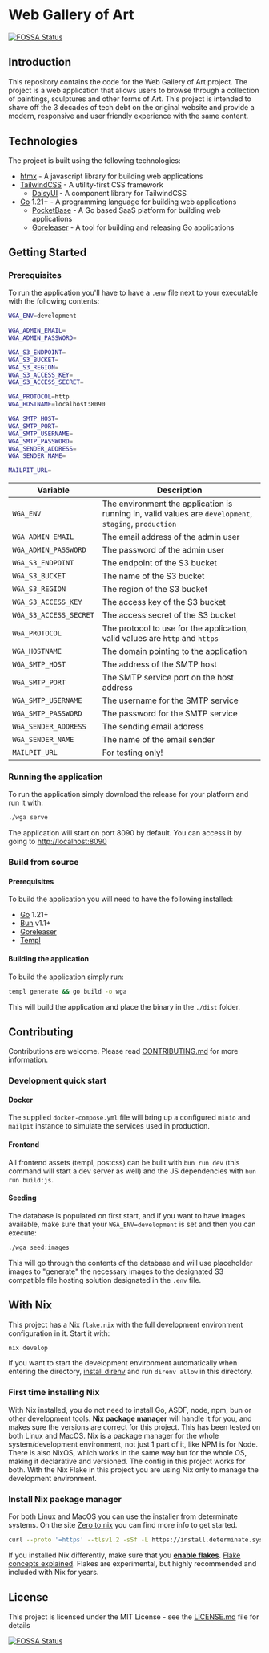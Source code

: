# Web Gallery of Art

[![FOSSA Status](https://app.fossa.com/api/projects/git%2Bgithub.com%2Fblackfyre%2Fwga.svg?type=shield)](https://app.fossa.com/projects/git%2Bgithub.com%2Fblackfyre%2Fwga?ref=badge_shield)

## Introduction

This repository contains the code for the Web Gallery of Art project. The project is a web application that allows users to browse through a collection of paintings, sculptures and other forms of Art. This project is intended to shave off the 3 decades of tech debt on the original website and provide a modern, responsive and user friendly experience with the same content.

## Technologies

The project is built using the following technologies:

- [htmx](https://htmx.org) - A javascript library for building web applications
- [TailwindCSS](https://tailwindcss.com/) - A utility-first CSS framework
  - [DaisyUI](https://daisyui.com/) - A component library for TailwindCSS
- [Go](https://go.dev/) 1.21+ - A programming language for building web applications
  - [PocketBase](https://pocketbase.io) - A Go based SaaS platform for building web applications
  - [Goreleaser](https://goreleaser.com/) - A tool for building and releasing Go applications

## Getting Started

### Prerequisites

To run the application you'll have to have a `.env` file next to your executable with the following contents:

```bash
WGA_ENV=development

WGA_ADMIN_EMAIL=
WGA_ADMIN_PASSWORD=

WGA_S3_ENDPOINT=
WGA_S3_BUCKET=
WGA_S3_REGION=
WGA_S3_ACCESS_KEY=
WGA_S3_ACCESS_SECRET=

WGA_PROTOCOL=http
WGA_HOSTNAME=localhost:8090

WGA_SMTP_HOST=
WGA_SMTP_PORT=
WGA_SMTP_USERNAME=
WGA_SMTP_PASSWORD=
WGA_SENDER_ADDRESS=
WGA_SENDER_NAME=

MAILPIT_URL=
```

| Variable               | Description                                                                                            |
| ---------------------- | ------------------------------------------------------------------------------------------------------ |
| `WGA_ENV`              | The environment the application is running in, valid values are `development`, `staging`, `production` |
| `WGA_ADMIN_EMAIL`      | The email address of the admin user                                                                    |
| `WGA_ADMIN_PASSWORD`   | The password of the admin user                                                                         |
| `WGA_S3_ENDPOINT`      | The endpoint of the S3 bucket                                                                          |
| `WGA_S3_BUCKET`        | The name of the S3 bucket                                                                              |
| `WGA_S3_REGION`        | The region of the S3 bucket                                                                            |
| `WGA_S3_ACCESS_KEY`    | The access key of the S3 bucket                                                                        |
| `WGA_S3_ACCESS_SECRET` | The access secret of the S3 bucket                                                                     |
| `WGA_PROTOCOL`         | The protocol to use for the application, valid values are `http` and `https`                           |
| `WGA_HOSTNAME`         | The domain pointing to the application                                                                 |
| `WGA_SMTP_HOST`        | The address of the SMTP host                                                                           |
| `WGA_SMTP_PORT`        | The SMTP service port on the host address                                                              |
| `WGA_SMTP_USERNAME`    | The username for the SMTP service                                                                      |
| `WGA_SMTP_PASSWORD`    | The password for the SMTP service                                                                      |
| `WGA_SENDER_ADDRESS`   | The sending email address                                                                              |
| `WGA_SENDER_NAME`      | The name of the email sender                                                                           |
| `MAILPIT_URL`          | For testing only!                                                                                      |

### Running the application

To run the application simply download the release for your platform and run it with:

```bash
./wga serve
```

The application will start on port 8090 by default. You can access it by going to <http://localhost:8090>

### Build from source

#### Prerequisites

To build the application you will need to have the following installed:

- [Go](https://go.dev/) 1.21+
- [Bun](https://bun.sh/) v1.1+
- [Goreleaser](https://goreleaser.com/)
- [Templ](https://templ.guide/)

#### Building the application

To build the application simply run:

```bash
templ generate && go build -o wga
```

This will build the application and place the binary in the `./dist` folder.

## Contributing

Contributions are welcome. Please read [CONTRIBUTING.md](CONTRIBUTING.md) for more information.

### Development quick start

#### Docker

The supplied `docker-compose.yml` file will bring up a configured `minio` and `mailpit` instance to simulate the services used in production.

#### Frontend

All frontend assets (templ, postcss) can be built with `bun run dev` (this command will start a dev server as well) and the JS dependencies with `bun run build:js`.

#### Seeding

The database is populated on first start, and if you want to have images available, make sure that your `WGA_ENV=development` is set and then you can execute:

```bash
./wga seed:images
```

This will go through the contents of the database and will use placeholder images to "generate" the necessary images to the designated S3 compatible file hosting solution designated in the `.env` file.

## With Nix

This project has a Nix `flake.nix` with the full development environment configuration in it. Start it with:

```sh
nix develop
```

If you want to start the development environment automatically when entering the directory, [install direnv](https://direnv.net/docs/installation.html) and run `direnv allow` in this directory.


### First time installing Nix

With Nix installed, you do not need to install Go, ASDF, node, npm, bun or other development tools. **Nix package manager** will handle it for you, and makes sure the versions are correct for this project. This has been tested on both Linux and MacOS.
Nix is a package manager for the whole system/development environment, not just 1 part of it, like NPM is for Node. There is also NixOS, which works in the same way but for the whole OS, making it declarative and versioned. The config in this project works for both. With the Nix Flake in this project you are using Nix only to manage the development environment.

### Install Nix package manager

For both Linux and MacOS you can use the installer from determinate systems. On the site [Zero to nix](https://zero-to-nix.com/start) you can find more info to get started.

```sh
curl --proto '=https' --tlsv1.2 -sSf -L https://install.determinate.systems/nix | sh -s -- install
```

If you installed Nix differently, make sure that you **[enable flakes](https://nixos.wiki/wiki/Flakes)**. [Flake concepts explained](https://zero-to-nix.com/concepts/flakes). Flakes are experimental, but highly recommended and included with Nix for years.

## License

This project is licensed under the MIT License - see the [LICENSE.md](LICENSE.md) file for details

[![FOSSA Status](https://app.fossa.com/api/projects/git%2Bgithub.com%2Fblackfyre%2Fwga.svg?type=large)](https://app.fossa.com/projects/git%2Bgithub.com%2Fblackfyre%2Fwga?ref=badge_large)
